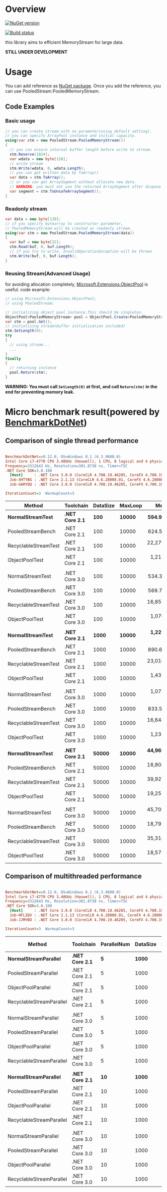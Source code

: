 # Overview

[![NuGet version](https://badge.fury.io/nu/PooledStream.svg)](https://badge.fury.io/nu/PooledStream)

[![Build status](https://ci.appveyor.com/api/projects/status/yhm2jto1ed0q0x0y/branch/master?svg=true)](https://ci.appveyor.com/project/itn3000/pooledstream-kviqp/branch/master)

this library aims to efficient MemoryStream for large data.

**STILL UNDER DEVELOPMENT**

# Usage

You can add reference as [NuGet package](https://www.nuget.org/packages/PooledStream/).
Once you add the reference, you can use PooledStream.PooledMemoryStream.

## Code Examples

### Basic usage

```csharp
// you can create stream with no parameter(using default setting).
// you can specify ArrayPool instance and initial capacity.
using(var stm = new PooledStream.PooledMemoryStream())
{
  // you can ensure internal buffer length before write to stream.
  stm.Reserve(1024);
  var wdata = new byte[128];
  // write stream
  stm.Write(wdata, 0, wdata.Length);
  // you can get written data by ToArray()
  var data = stm.ToArray();
  // or you can get ArraySegment without allocate new data.
  // WARNING: you must not use the returned ArraySegment after dispose Stream 
  var segment = stm.ToUnsafeArraySegment();
}
```

### Readonly stream

```csharp
var data = new byte[128];
// if you specify bytearray to constructor parameter,
// PooledMemoryStream will be created as readonly stream.
using(var stm = new PooledStream.PooledMemoryStream(data))
{
  var buf = new byte[32];
  stm.Read(buf, 0, buf.Length);
  // if you try to write, InvalidOperationException will be thrown
  stm.Write(buf, 0, buf.Length);
}
```

### Reusing Stream(Advanced Usage)

for avoiding allocation completely, [Microsoft.Extensions.ObjectPool](https://www.nuget.org/packages/Microsoft.Extensions.ObjectPool/) is useful.
code example:

```csharp
// using Microsoft.Extensions.ObjectPool;
// using PooledStream;

// initializing object pool instance.This should be singleton.
ObjectPool<PooledMemoryStream> pool = ObjectPool.Create<PooledMemoryStream>();
var stm = pool.Get();
// initializing stream(buffer initialization included)
stm.SetLength(0);
try
{
  // using stream...
  ...
}
finally
{
  // returning instance
  pool.Return(stm);
}
```

**WARNING: You must call `SetLength(0)` at first, and call `Return(stm)` in the end for preventing memory leak.**

# Micro benchmark result(powered by [BenchmarkDotNet](http://benchmarkdotnet.org/))

## Comparison of single thread performance

``` ini

BenchmarkDotNet=v0.12.0, OS=Windows 8.1 (6.3.9600.0)
Intel Core i7-4770 CPU 3.40GHz (Haswell), 1 CPU, 8 logical and 4 physical cores
Frequency=3312643 Hz, Resolution=301.8738 ns, Timer=TSC
.NET Core SDK=3.0.100
  [Host]     : .NET Core 3.0.0 (CoreCLR 4.700.19.46205, CoreFX 4.700.19.46214), X64 RyuJIT
  Job-XHTYBG : .NET Core 2.1.13 (CoreCLR 4.6.28008.01, CoreFX 4.6.28008.01), X64 RyuJIT
  Job-GARYQQ : .NET Core 3.0.0 (CoreCLR 4.700.19.46205, CoreFX 4.700.19.46214), X64 RyuJIT

IterationCount=3  WarmupCount=3  

```
|               Method |     Toolchain | DataSize | MaxLoop |        Mean |       Error |      StdDev | Ratio | RatioSD |       Gen 0 |     Gen 1 |   Gen 2 |    Allocated |
|--------------------- |-------------- |--------- |-------- |------------:|------------:|------------:|------:|--------:|------------:|----------:|--------:|-------------:|
|     **NormalStreamTest** | **.NET Core 2.1** |      **100** |   **10000** |    **594.9 us** |    **566.6 us** |    **31.05 us** |  **1.00** |    **0.00** |    **838.8672** |         **-** |       **-** |   **3437.63 KB** |
|    PooledStreamBench | .NET Core 2.1 |      100 |   10000 |    624.5 us |    374.8 us |    20.54 us |  1.05 |    0.03 |    152.3438 |         - |       - |    625.13 KB |
| RecyclableStreamTest | .NET Core 2.1 |      100 |   10000 | 22,279.9 us |  7,740.3 us |   424.27 us | 37.51 |    1.86 |   1062.5000 |   31.2500 | 31.2500 |   4509.43 KB |
|       ObjectPoolTest | .NET Core 2.1 |      100 |   10000 |  1,213.3 us |  1,083.3 us |    59.38 us |  2.04 |    0.16 |    152.3438 |         - |       - |    625.13 KB |
|                      |               |          |         |             |             |             |       |         |             |           |         |              |
|     NormalStreamTest | .NET Core 3.0 |      100 |   10000 |    534.3 us |    251.6 us |    13.79 us |  1.00 |    0.00 |    840.8203 |         - |       - |   3437.63 KB |
|    PooledStreamBench | .NET Core 3.0 |      100 |   10000 |    569.7 us |    276.6 us |    15.16 us |  1.07 |    0.02 |    152.3438 |         - |       - |    625.13 KB |
| RecyclableStreamTest | .NET Core 3.0 |      100 |   10000 | 16,857.0 us | 17,255.1 us |   945.81 us | 31.59 |    2.58 |   1031.2500 |   31.2500 | 31.2500 |    4431.3 KB |
|       ObjectPoolTest | .NET Core 3.0 |      100 |   10000 |  1,070.7 us |  1,282.0 us |    70.27 us |  2.00 |    0.09 |    152.3438 |         - |       - |    625.13 KB |
|                      |               |          |         |             |             |             |       |         |             |           |         |              |
|     **NormalStreamTest** | **.NET Core 2.1** |     **1000** |   **10000** |  **1,227.5 us** |  **2,856.2 us** |   **156.56 us** |  **1.00** |    **0.00** |   **2611.3281** |         **-** |       **-** |  **10704.13 KB** |
|    PooledStreamBench | .NET Core 2.1 |     1000 |   10000 |    890.6 us |    810.8 us |    44.45 us |  0.73 |    0.10 |    152.3438 |         - |       - |       626 KB |
| RecyclableStreamTest | .NET Core 2.1 |     1000 |   10000 | 23,016.1 us | 13,867.5 us |   760.13 us | 18.99 |    2.83 |   1062.5000 |   31.2500 | 31.2500 |    4510.3 KB |
|       ObjectPoolTest | .NET Core 2.1 |     1000 |   10000 |  1,435.7 us |    295.8 us |    16.21 us |  1.18 |    0.13 |    152.3438 |         - |       - |       626 KB |
|                      |               |          |         |             |             |             |       |         |             |           |         |              |
|     NormalStreamTest | .NET Core 3.0 |     1000 |   10000 |  1,073.5 us |    868.1 us |    47.58 us |  1.00 |    0.00 |   2619.1406 |         - |       - |  10704.13 KB |
|    PooledStreamBench | .NET Core 3.0 |     1000 |   10000 |    833.5 us |    472.9 us |    25.92 us |  0.78 |    0.06 |    152.3438 |         - |       - |       626 KB |
| RecyclableStreamTest | .NET Core 3.0 |     1000 |   10000 | 16,644.2 us |  2,705.4 us |   148.29 us | 15.52 |    0.54 |   1031.2500 |   31.2500 | 31.2500 |   4432.18 KB |
|       ObjectPoolTest | .NET Core 3.0 |     1000 |   10000 |  1,235.9 us |    448.9 us |    24.61 us |  1.15 |    0.06 |    152.3438 |         - |       - |    626.01 KB |
|                      |               |          |         |             |             |             |       |         |             |           |         |              |
|     **NormalStreamTest** | **.NET Core 2.1** |    **50000** |   **10000** | **44,963.8 us** | **48,970.5 us** | **2,684.24 us** |  **1.00** |    **0.00** | **119000.0000** | **6090.9091** |       **-** |  **489267.6 KB** |
|    PooledStreamBench | .NET Core 2.1 |    50000 |   10000 | 18,804.6 us |    865.1 us |    47.42 us |  0.42 |    0.02 |    156.2500 |         - |       - |    673.85 KB |
| RecyclableStreamTest | .NET Core 2.1 |    50000 |   10000 | 39,927.1 us |  5,089.0 us |   278.95 us |  0.89 |    0.06 |   1076.9231 |         - |       - |   4558.16 KB |
|       ObjectPoolTest | .NET Core 2.1 |    50000 |   10000 | 19,251.4 us |    358.7 us |    19.66 us |  0.43 |    0.03 |    156.2500 |         - |       - |    673.85 KB |
|                      |               |          |         |             |             |             |       |         |             |           |         |              |
|     NormalStreamTest | .NET Core 3.0 |    50000 |   10000 | 45,709.8 us | 57,887.2 us | 3,172.99 us |  1.00 |    0.00 | 119000.0000 | 4166.6667 |       - | 489268.05 KB |
|    PooledStreamBench | .NET Core 3.0 |    50000 |   10000 | 18,791.7 us |  2,900.4 us |   158.98 us |  0.41 |    0.03 |    156.2500 |         - |       - |    673.86 KB |
| RecyclableStreamTest | .NET Core 3.0 |    50000 |   10000 | 35,318.4 us |  8,499.6 us |   465.89 us |  0.77 |    0.05 |   1000.0000 |   66.6667 |       - |   4480.03 KB |
|       ObjectPoolTest | .NET Core 3.0 |    50000 |   10000 | 18,578.5 us |    642.9 us |    35.24 us |  0.41 |    0.03 |    156.2500 |         - |       - |    673.85 KB |

## Comparison of multithreaded performance

``` ini

BenchmarkDotNet=v0.12.0, OS=Windows 8.1 (6.3.9600.0)
Intel Core i7-4770 CPU 3.40GHz (Haswell), 1 CPU, 8 logical and 4 physical cores
Frequency=3312643 Hz, Resolution=301.8738 ns, Timer=TSC
.NET Core SDK=3.0.100
  [Host]     : .NET Core 3.0.0 (CoreCLR 4.700.19.46205, CoreFX 4.700.19.46214), X64 RyuJIT
  Job-HFLIQV : .NET Core 2.1.13 (CoreCLR 4.6.28008.01, CoreFX 4.6.28008.01), X64 RyuJIT
  Job-JJMYBO : .NET Core 3.0.0 (CoreCLR 4.700.19.46205, CoreFX 4.700.19.46214), X64 RyuJIT

IterationCount=3  WarmupCount=3  

```
|                   Method |     Toolchain | ParallelNum | DataSize | MaxLoop |       Mean |      Error |    StdDev |  Ratio | RatioSD |      Gen 0 | Gen 1 | Gen 2 |   Allocated |
|------------------------- |-------------- |------------ |--------- |-------- |-----------:|-----------:|----------:|-------:|--------:|-----------:|------:|------:|------------:|
|     **NormalStreamParallel** | **.NET Core 2.1** |           **5** |     **1000** |   **10000** |   **1.194 ms** |  **0.2631 ms** | **0.0144 ms** |   **1.00** |    **0.00** |  **2611.3281** |     **-** |     **-** | **10704.69 KB** |
|     PooledStreamParallel | .NET Core 2.1 |           5 |     1000 |   10000 |   3.563 ms |  1.7474 ms | 0.0958 ms |   2.99 |    0.10 |   636.7188 |     - |     - |     3.55 KB |
|       ObjectPoolParallel | .NET Core 2.1 |           5 |     1000 |   10000 |   8.777 ms |  5.3239 ms | 0.2918 ms |   7.36 |    0.34 |          - |     - |     - |  3126.57 KB |
| RecyclableStreamParallel | .NET Core 2.1 |           5 |     1000 |   10000 | 112.561 ms | 61.1552 ms | 3.3521 ms |  94.30 |    2.62 |  5200.0000 |     - |     - | 22010.82 KB |
|                          |               |             |          |         |            |            |           |        |         |            |       |       |             |
|     NormalStreamParallel | .NET Core 3.0 |           5 |     1000 |   10000 |   1.171 ms |  0.2942 ms | 0.0161 ms |   1.00 |    0.00 |  2619.1406 |     - |     - | 10704.67 KB |
|     PooledStreamParallel | .NET Core 3.0 |           5 |     1000 |   10000 |   3.101 ms |  1.9374 ms | 0.1062 ms |   2.65 |    0.09 |   636.7188 |     - |     - |  2580.41 KB |
|       ObjectPoolParallel | .NET Core 3.0 |           5 |     1000 |   10000 |   6.728 ms |  0.3479 ms | 0.0191 ms |   5.75 |    0.09 |   757.8125 |     - |     - |  3126.55 KB |
| RecyclableStreamParallel | .NET Core 3.0 |           5 |     1000 |   10000 |  85.958 ms |  2.1704 ms | 0.1190 ms |  73.44 |    1.09 |  5166.6667 |     - |     - | 21620.26 KB |
|                          |               |             |          |         |            |            |           |        |         |            |       |       |             |
|     **NormalStreamParallel** | **.NET Core 2.1** |          **10** |     **1000** |   **10000** |   **1.270 ms** |  **0.3971 ms** | **0.0218 ms** |   **1.00** |    **0.00** |  **2611.3281** |     **-** |     **-** | **10704.96 KB** |
|     PooledStreamParallel | .NET Core 2.1 |          10 |     1000 |   10000 |   3.150 ms |  0.2103 ms | 0.0115 ms |   2.48 |    0.03 |   636.7188 |     - |     - |     5.78 KB |
|       ObjectPoolParallel | .NET Core 2.1 |          10 |     1000 |   10000 |  15.877 ms |  6.3941 ms | 0.3505 ms |  12.50 |    0.07 |  1500.0000 |     - |     - |  6251.84 KB |
| RecyclableStreamParallel | .NET Core 2.1 |          10 |     1000 |   10000 | 220.645 ms | 72.7076 ms | 3.9853 ms | 173.73 |    5.86 | 10666.6667 |     - |     - | 43886.01 KB |
|                          |               |             |          |         |            |            |           |        |         |            |       |       |             |
|     NormalStreamParallel | .NET Core 3.0 |          10 |     1000 |   10000 |   1.221 ms |  1.2462 ms | 0.0683 ms |   1.00 |    0.00 |  2619.1406 |     - |     - | 10704.95 KB |
|     PooledStreamParallel | .NET Core 3.0 |          10 |     1000 |   10000 |   2.739 ms |  0.4759 ms | 0.0261 ms |   2.25 |    0.13 |   636.7188 |     - |     - |  2581.34 KB |
|       ObjectPoolParallel | .NET Core 3.0 |          10 |     1000 |   10000 |  13.437 ms |  0.6758 ms | 0.0370 ms |  11.03 |    0.59 |  1515.6250 |     - |     - |  6251.83 KB |
| RecyclableStreamParallel | .NET Core 3.0 |          10 |     1000 |   10000 | 160.428 ms | 10.2610 ms | 0.5624 ms | 131.64 |    7.13 | 10500.0000 |     - |     - |  43105.3 KB |
